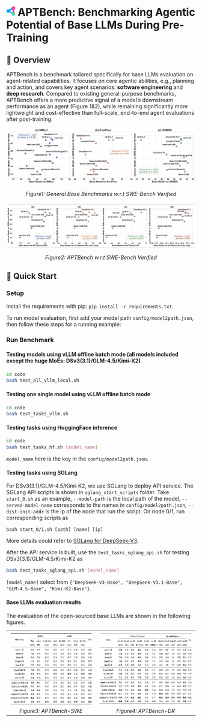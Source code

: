 # <img src="assets/logo.svg" alt="Youtu-agent Logo" height="26px"> APTBench: Benchmarking Agentic Potential of Base LLMs During Pre-Training

## 🌟 Overview
APTBench is a benchmark tailored specifically for base LLMs evaluation on agent-related capabilities. 
It focuses on core agentic abilities, e.g., planning and action, and covers key agent scenarios: **software engineering** and **deep research**. 
Compared to existing general-purpose benchmarks, APTBench offers a more predictive signal of a model’s downstream performance as an agent (Figure 1&2), while remaining significantly more lightweight and cost-effective than full-scale, end-to-end agent evaluations after post-training.


<div style="text-align: center;">
  <img src="assets/general.png" alt="general" width="800">
  <p><em>Figure1: General Base Benchmarks w.r.t SWE-Bench Verified </em></p>
</div>

<div style="text-align: center; margin-top: 20px;">
  <img src="assets/aptbench.png" alt="aptbench" width="800">
  <p><em>Figure2: APTBench w.r.t SWE-Bench Verified </em></p>
</div>

## 🚀 Quick Start
### Setup
Install the requirements with pip: `pip install -r requirements.txt`.

To run model evaluation, first add your model path `config/model2path.json`, then follow these steps for a running example:

### Run Benchmark
#### Testing models using vLLM offline batch mode (all models included except the huge MoEs: DSv3(3.1)/GLM-4.5/Kimi-K2)
```bash
cd code
bash test_all_vllm_local.sh
```

#### Testing one single model using vLLM offline batch mode
```bash
cd code
bash test_tasks_vllm.sh
```

#### Testing tasks using HuggingFace inference
```bash
cd code
bash test_tasks_hf.sh [model_name]
```
`model_name` here is the key in the `config/model2path.json`.

#### Testing tasks using SGLang
For DSv3(3.1)/GLM-4.5/Kimi-K2, we use SGLang to deploy API service.
The SGLang API scripts is shown in `sglang_start_scripts` folder.
Take `start_0.sh` as an example, `--model-path` is the local path of the model, `--served-model-name` corresponds to the names in `config/model2path.json`, `--dist-init-addr` is the ip of the node that run the script.
On node 0/1, run corresponding scripts as
```
bash start_0/1.sh [path] [name] [ip]
```

More details could refer to [SGLang for DeepSeek-V3](https://github.com/sgl-project/sglang/tree/main/benchmark/deepseek_v3#example-serving-with-two-h208-nodes).

After the API service is built, use the `test_tasks_sglang_api.sh` for testing DSv3(3.1)/GLM-4.5/Kimi-K2 as
```bash
bash test_tasks_sglang_api.sh [model_name]
```
`[model_name]` select from `{"DeepSeek-V3-Base", "DeepSeek-V3.1-Base", "GLM-4.5-Base", "Kimi-K2-Base"}`.

#### Base LLMs evaluation results
The evaluation of the open-sourced base LLMs are shown in the following figures.
<table>
  <tr>
    <td align="center" valign="bottom">
      <img src="assets/APTBench-SWE.png" alt="APTBench-SWE" height="200">
      <br>
      <em>Figure3: APTBench-SWE</em>
    </td>
    <td align="center" valign="bottom">
      <img src="assets/APTBench-DR.png" alt="APTBench-DR" height="200">
      <br>
      <em>Figure4: APTBench-DR</em>
    </td>
  </tr>
</table>